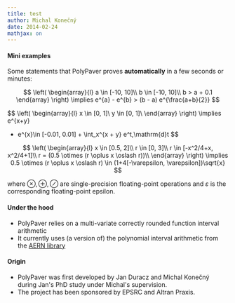 ```yaml
---
title: test
author: Michal Konečný
date: 2014-02-24
mathjax: on
---
```


#### Mini examples

Some statements that PolyPaver proves **automatically** in a few seconds or minutes:

$$
\left(
\begin{array}{l}
a \in [-10, 10]\\
b \in [-10, 10]\\
b > a + 0.1
\end{array}
\right)
\implies
e^{a} - e^{b} > (b - a) e^{\frac{a+b}{2}}
$$

$$
\left(
\begin{array}{l}
x \in [0, 1]\\
y \in [0, 1]\\
\end{array}
\right)
\implies
e^{x+y}
 - e^{x}\in
    [-0.01, 0.01] +
    \int_x^{x + y} e^t\,\mathrm{d}t
$$ 

$$
\left(
\begin{array}{l}
x \in [0.5, 2]\\
r \in [0, 3]\\
r \in [-x^2/4+x, x^2/4+1]\\
r = (0.5 \otimes (r \oplus x \oslash r))\\
\end{array}
\right)
\implies
0.5 \otimes (r \oplus x \oslash r) \in (1+4[-\varepsilon, \varepsilon])\sqrt{x}
$$

where $\otimes, \oplus, \oslash$ are single-precision floating-point operations
and $\varepsilon$ is the corresponding floating-point epsilon. 

#### Under the hood

  * PolyPaver relies on a multi-variate correctly rounded function interval arithmetic
  * It currently uses (a version of) the polynomial interval arithmetic from the [AERN library](https://code.google.com/p/aern/)
  
#### Origin

  * PolyPaver was first developed by Jan Duracz and Michal Konečný during Jan's PhD study under Michal's supervision.
  * The project has been sponsored by EPSRC and Altran Praxis.



